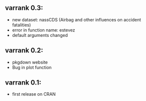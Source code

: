 ## varrank 0.3:

* new dataset: nassCDS (Airbag and other influences on accident fatalities)
* error in function name: estevez
* default arguments changed

## varrank 0.2:

* pkgdown website
* Bug in plot function

## varrank 0.1:  

* first release on CRAN

